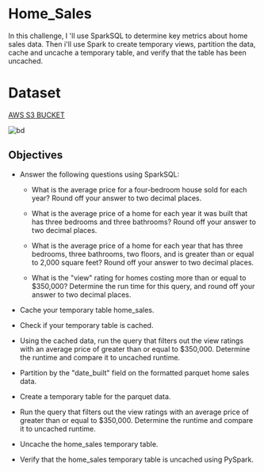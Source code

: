 # Home_Sales

In this challenge, I 'll use SparkSQL to determine key metrics about home sales data. Then i'll use Spark to create temporary views, partition the data, cache and uncache a temporary table, and verify that the table has been uncached.

# Dataset

[AWS S3 BUCKET](https://2u-data-curriculum-team.s3.amazonaws.com/dataviz-classroom/v1.2/22-big-data/home_sales_revised.csv)

![bd](https://github.com/dilqvl62/Home_Sales/assets/107519883/fadb04fb-e06d-4aa8-a3ef-aa79b492214f)

## Objectives

*  Answer the following questions using SparkSQL:

    * What is the average price for a four-bedroom house sold for each year? Round off your answer to two decimal places.
 
    * What is the average price of a home for each year it was built that has three bedrooms and three bathrooms? Round off your answer to two decimal places.
    
    * What is the average price of a home for each year that has three bedrooms, three bathrooms, two floors, and is greater than or equal to 2,000 square feet? Round off your answer to two decimal places.
    
    * What is the "view" rating for homes costing more than or equal to $350,000? Determine the run time for this query, and round off your answer to two decimal places.

* Cache your temporary table home_sales.

* Check if your temporary table is cached.

* Using the cached data, run the query that filters out the view ratings with an average price of greater than or equal to $350,000. Determine the runtime and compare it to uncached runtime.

* Partition by the "date_built" field on the formatted parquet home sales data.

* Create a temporary table for the parquet data.

* Run the query that filters out the view ratings with an average price of greater than or equal to $350,000. Determine the runtime and compare it to uncached runtime.

* Uncache the home_sales temporary table.

* Verify that the home_sales temporary table is uncached using PySpark.


